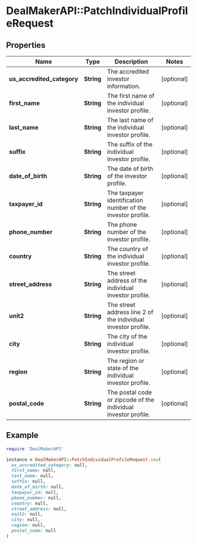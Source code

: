 # DealMakerAPI::PatchIndividualProfileRequest

## Properties

| Name | Type | Description | Notes |
| ---- | ---- | ----------- | ----- |
| **us_accredited_category** | **String** | The accredited investor information. | [optional] |
| **first_name** | **String** | The first name of the individual investor profile. | [optional] |
| **last_name** | **String** | The last name of the individual investor profile. | [optional] |
| **suffix** | **String** | The suffix of the individual investor profile. | [optional] |
| **date_of_birth** | **String** | The date of birth of the investor profile. | [optional] |
| **taxpayer_id** | **String** | The taxpayer identification number of the investor profile. | [optional] |
| **phone_number** | **String** | The phone number of the investor profile. | [optional] |
| **country** | **String** | The country of the individual investor profile. | [optional] |
| **street_address** | **String** | The street address of the individual investor profile. | [optional] |
| **unit2** | **String** | The street address line 2 of the individual investor profile. | [optional] |
| **city** | **String** | The city of the individual investor profile. | [optional] |
| **region** | **String** | The region or state of the individual investor profile. | [optional] |
| **postal_code** | **String** | The postal code or zipcode of the individual investor profile. | [optional] |

## Example

```ruby
require 'DealMakerAPI'

instance = DealMakerAPI::PatchIndividualProfileRequest.new(
  us_accredited_category: null,
  first_name: null,
  last_name: null,
  suffix: null,
  date_of_birth: null,
  taxpayer_id: null,
  phone_number: null,
  country: null,
  street_address: null,
  unit2: null,
  city: null,
  region: null,
  postal_code: null
)
```

